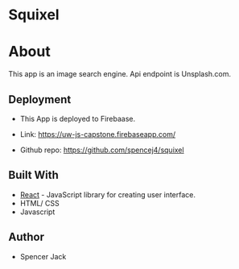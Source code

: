 # Squixel

# **About**
This app is an image search engine. Api endpoint is Unsplash.com.

## Deployment
* This App is deployed to Firebaase.
* Link: https://uw-js-capstone.firebaseapp.com/

* Github repo: https://github.com/spencej4/squixel

## Built With

* [React](https://www.npmjs.com/package/react) - JavaScript library for creating user interface.
* HTML/ CSS
* Javascript

## Author

* Spencer Jack

